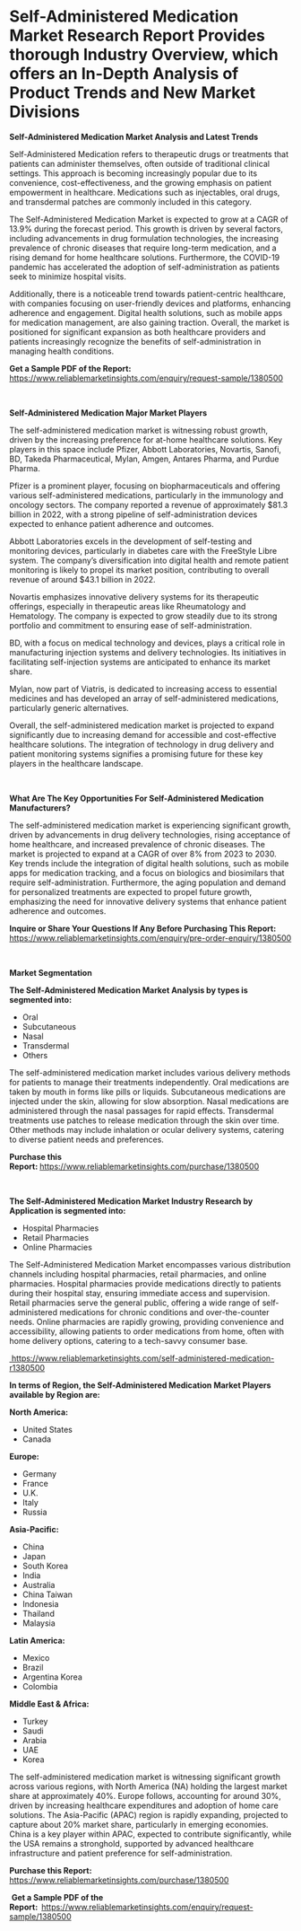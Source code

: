 <p><h1>Self-Administered Medication Market Research Report Provides thorough Industry Overview, which offers an In-Depth Analysis of Product Trends and New Market Divisions</h1></p><p><strong>Self-Administered Medication Market Analysis and Latest Trends</strong></p>
<p><p>Self-Administered Medication refers to therapeutic drugs or treatments that patients can administer themselves, often outside of traditional clinical settings. This approach is becoming increasingly popular due to its convenience, cost-effectiveness, and the growing emphasis on patient empowerment in healthcare. Medications such as injectables, oral drugs, and transdermal patches are commonly included in this category.</p><p>The Self-Administered Medication Market is expected to grow at a CAGR of 13.9% during the forecast period. This growth is driven by several factors, including advancements in drug formulation technologies, the increasing prevalence of chronic diseases that require long-term medication, and a rising demand for home healthcare solutions. Furthermore, the COVID-19 pandemic has accelerated the adoption of self-administration as patients seek to minimize hospital visits. </p><p>Additionally, there is a noticeable trend towards patient-centric healthcare, with companies focusing on user-friendly devices and platforms, enhancing adherence and engagement. Digital health solutions, such as mobile apps for medication management, are also gaining traction. Overall, the market is positioned for significant expansion as both healthcare providers and patients increasingly recognize the benefits of self-administration in managing health conditions.</p></p>
<p><strong>Get a Sample PDF of the Report:&nbsp;</strong> <a href="https://www.reliablemarketinsights.com/enquiry/request-sample/1380500?utm_campaign=2531&utm_medium=2&utm_source=Github&utm_content=ia&utm_term=13042025&utm_id=self-administered-medication">https://www.reliablemarketinsights.com/enquiry/request-sample/1380500</a></p>
<p>&nbsp;</p>
<p><strong>Self-Administered Medication Major Market Players</strong></p>
<p><p>The self-administered medication market is witnessing robust growth, driven by the increasing preference for at-home healthcare solutions. Key players in this space include Pfizer, Abbott Laboratories, Novartis, Sanofi, BD, Takeda Pharmaceutical, Mylan, Amgen, Antares Pharma, and Purdue Pharma.</p><p>Pfizer is a prominent player, focusing on biopharmaceuticals and offering various self-administered medications, particularly in the immunology and oncology sectors. The company reported a revenue of approximately $81.3 billion in 2022, with a strong pipeline of self-administration devices expected to enhance patient adherence and outcomes.</p><p>Abbott Laboratories excels in the development of self-testing and monitoring devices, particularly in diabetes care with the FreeStyle Libre system. The company’s diversification into digital health and remote patient monitoring is likely to propel its market position, contributing to overall revenue of around $43.1 billion in 2022.</p><p>Novartis emphasizes innovative delivery systems for its therapeutic offerings, especially in therapeutic areas like Rheumatology and Hematology. The company is expected to grow steadily due to its strong portfolio and commitment to ensuring ease of self-administration.</p><p>BD, with a focus on medical technology and devices, plays a critical role in manufacturing injection systems and delivery technologies. Its initiatives in facilitating self-injection systems are anticipated to enhance its market share.</p><p>Mylan, now part of Viatris, is dedicated to increasing access to essential medicines and has developed an array of self-administered medications, particularly generic alternatives. </p><p>Overall, the self-administered medication market is projected to expand significantly due to increasing demand for accessible and cost-effective healthcare solutions. The integration of technology in drug delivery and patient monitoring systems signifies a promising future for these key players in the healthcare landscape.</p></p>
<p>&nbsp;</p>
<p><strong>What Are The Key Opportunities For Self-Administered Medication Manufacturers?</strong></p>
<p><p>The self-administered medication market is experiencing significant growth, driven by advancements in drug delivery technologies, rising acceptance of home healthcare, and increased prevalence of chronic diseases. The market is projected to expand at a CAGR of over 8% from 2023 to 2030. Key trends include the integration of digital health solutions, such as mobile apps for medication tracking, and a focus on biologics and biosimilars that require self-administration. Furthermore, the aging population and demand for personalized treatments are expected to propel future growth, emphasizing the need for innovative delivery systems that enhance patient adherence and outcomes.</p></p>
<p><strong>Inquire or Share Your Questions If Any Before Purchasing This Report:</strong> <a href="https://www.reliablemarketinsights.com/enquiry/pre-order-enquiry/1380500?utm_campaign=2531&utm_medium=2&utm_source=Github&utm_content=ia&utm_term=13042025&utm_id=self-administered-medication">https://www.reliablemarketinsights.com/enquiry/pre-order-enquiry/1380500</a></p>
<p>&nbsp;</p>
<p><strong>Market Segmentation</strong></p>
<p><strong>The Self-Administered Medication Market Analysis by types is segmented into:</strong></p>
<p><ul><li>Oral</li><li>Subcutaneous</li><li>Nasal</li><li>Transdermal</li><li>Others</li></ul></p>
<p><p>The self-administered medication market includes various delivery methods for patients to manage their treatments independently. Oral medications are taken by mouth in forms like pills or liquids. Subcutaneous medications are injected under the skin, allowing for slow absorption. Nasal medications are administered through the nasal passages for rapid effects. Transdermal treatments use patches to release medication through the skin over time. Other methods may include inhalation or ocular delivery systems, catering to diverse patient needs and preferences.</p></p>
<p><strong>Purchase this Report:&nbsp;</strong><a href="https://www.reliablemarketinsights.com/purchase/1380500?utm_campaign=2531&utm_medium=2&utm_source=Github&utm_content=ia&utm_term=13042025&utm_id=self-administered-medication">https://www.reliablemarketinsights.com/purchase/1380500</a></p>
<p>&nbsp;</p>
<p><strong>The Self-Administered Medication Market Industry Research by Application is segmented into:</strong></p>
<p><ul><li>Hospital Pharmacies</li><li>Retail Pharmacies</li><li>Online Pharmacies</li></ul></p>
<p><p>The Self-Administered Medication Market encompasses various distribution channels including hospital pharmacies, retail pharmacies, and online pharmacies. Hospital pharmacies provide medications directly to patients during their hospital stay, ensuring immediate access and supervision. Retail pharmacies serve the general public, offering a wide range of self-administered medications for chronic conditions and over-the-counter needs. Online pharmacies are rapidly growing, providing convenience and accessibility, allowing patients to order medications from home, often with home delivery options, catering to a tech-savvy consumer base.</p></p>
<p><a href="https://www.reliablemarketinsights.com/self-administered-medication-r1380500?utm_campaign=2531&utm_medium=2&utm_source=Github&utm_content=ia&utm_term=13042025&utm_id=self-administered-medication">&nbsp;https://www.reliablemarketinsights.com/self-administered-medication-r1380500</a></p>
<p><strong>In terms of Region, the Self-Administered Medication Market Players available by Region are:</strong></p>
<p>
    <p> <strong> North America: </strong>
        <ul>
            <li>United States</li>
            <li>Canada</li>
        </ul>
        </p> 
    <p> <strong> Europe: </strong>
        <ul>
            <li>Germany</li>
            <li>France</li>
            <li>U.K.</li>
            <li>Italy</li>
            <li>Russia</li>
        </ul>
        </p> 
    <p> <strong> Asia-Pacific: </strong>
        <ul>
            <li>China</li>
            <li>Japan</li>
            <li>South Korea</li>
            <li>India</li>
            <li>Australia</li>
            <li>China Taiwan</li>
            <li>Indonesia</li>
            <li>Thailand</li>
            <li>Malaysia</li>
        </ul>
        </p> 
    <p> <strong> Latin America: </strong>
        <ul>
            <li>Mexico</li>
            <li>Brazil</li>
            <li>Argentina Korea</li>
            <li>Colombia</li>
        </ul>
        </p> 
    <p> <strong> Middle East & Africa: </strong>
        <ul>
            <li>Turkey</li>
            <li>Saudi</li>
            <li>Arabia</li>
            <li>UAE</li>
            <li>Korea</li>
        </ul>
    </p>
    </p>
<p><p>The self-administered medication market is witnessing significant growth across various regions, with North America (NA) holding the largest market share at approximately 40%. Europe follows, accounting for around 30%, driven by increasing healthcare expenditures and adoption of home care solutions. The Asia-Pacific (APAC) region is rapidly expanding, projected to capture about 20% market share, particularly in emerging economies. China is a key player within APAC, expected to contribute significantly, while the USA remains a stronghold, supported by advanced healthcare infrastructure and patient preference for self-administration.</p></p>
<p><strong>Purchase this Report: </strong><a href="https://www.reliablemarketinsights.com/purchase/1380500?utm_campaign=2531&utm_medium=2&utm_source=Github&utm_content=ia&utm_term=13042025&utm_id=self-administered-medication">https://www.reliablemarketinsights.com/purchase/1380500</a></p>
<p>&nbsp;<strong>Get a Sample PDF of the Report:&nbsp;&nbsp;</strong><a href="https://www.reliablemarketinsights.com/enquiry/request-sample/1380500?utm_campaign=2531&utm_medium=2&utm_source=Github&utm_content=ia&utm_term=13042025&utm_id=self-administered-medication">https://www.reliablemarketinsights.com/enquiry/request-sample/1380500</a></p>
<p><strong></strong></p>
<p><p></p><p></p><p></p></p>